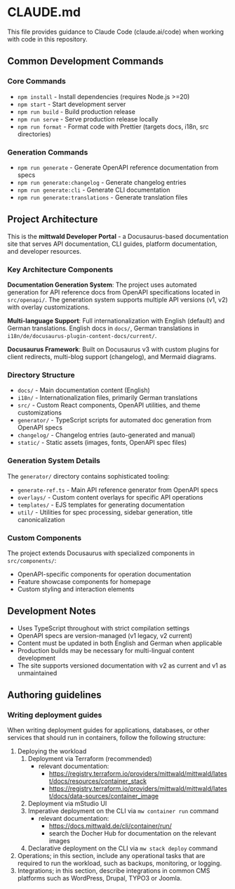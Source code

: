 # CLAUDE.md

This file provides guidance to Claude Code (claude.ai/code) when working with code in this repository.

## Common Development Commands

### Core Commands

- `npm install` - Install dependencies (requires Node.js >=20)
- `npm start` - Start development server
- `npm run build` - Build production release
- `npm run serve` - Serve production release locally
- `npm run format` - Format code with Prettier (targets docs, i18n, src directories)

### Generation Commands

- `npm run generate` - Generate OpenAPI reference documentation from specs
- `npm run generate:changelog` - Generate changelog entries
- `npm run generate:cli` - Generate CLI documentation
- `npm run generate:translations` - Generate translation files

## Project Architecture

This is the **mittwald Developer Portal** - a Docusaurus-based documentation site that serves API documentation, CLI guides, platform documentation, and developer resources.

### Key Architecture Components

**Documentation Generation System**: The project uses automated generation for API reference docs from OpenAPI specifications located in `src/openapi/`. The generation system supports multiple API versions (v1, v2) with overlay customizations.

**Multi-language Support**: Full internationalization with English (default) and German translations. English docs in `docs/`, German translations in `i18n/de/docusaurus-plugin-content-docs/current/`.

**Docusaurus Framework**: Built on Docusaurus v3 with custom plugins for client redirects, multi-blog support (changelog), and Mermaid diagrams.

### Directory Structure

- `docs/` - Main documentation content (English)
- `i18n/` - Internationalization files, primarily German translations
- `src/` - Custom React components, OpenAPI utilities, and theme customizations
- `generator/` - TypeScript scripts for automated doc generation from OpenAPI specs
- `changelog/` - Changelog entries (auto-generated and manual)
- `static/` - Static assets (images, fonts, OpenAPI spec files)

### Generation System Details

The `generator/` directory contains sophisticated tooling:

- `generate-ref.ts` - Main API reference generator from OpenAPI specs
- `overlays/` - Custom content overlays for specific API operations
- `templates/` - EJS templates for generating documentation
- `util/` - Utilities for spec processing, sidebar generation, title canonicalization

### Custom Components

The project extends Docusaurus with specialized components in `src/components/`:

- OpenAPI-specific components for operation documentation
- Feature showcase components for homepage
- Custom styling and interaction elements

## Development Notes

- Uses TypeScript throughout with strict compilation settings
- OpenAPI specs are version-managed (v1 legacy, v2 current)
- Content must be updated in both English and German when applicable
- Production builds may be necessary for multi-lingual content development
- The site supports versioned documentation with v2 as current and v1 as unmaintained

## Authoring guidelines

### Writing deployment guides

When writing deployment guides for applications, databases, or other services that should run in containers, follow the following structure:

1. Deploying the workload
   1. Deployment via Terraform (recommended)
      - relevant documentation:
        - https://registry.terraform.io/providers/mittwald/mittwald/latest/docs/resources/container_stack
        - https://registry.terraform.io/providers/mittwald/mittwald/latest/docs/data-sources/container_image
   2. Deployment via mStudio UI
   3. Imperative deployment on the CLI via `mw container run` command
      - relevant documentation:
        - https://docs.mittwald.de/cli/container/run/
        - search the Docher Hub for documentation on the relevant images
   4. Declarative deployment on the CLI via `mw stack deploy` command
2. Operations; in this section, include any operational tasks that are required to run the workload, such as backups, monitoring, or logging.
3. Integrations; in this section, describe integrations in common CMS platforms such as WordPress, Drupal, TYPO3 or Joomla.
